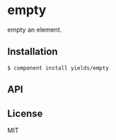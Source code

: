
# empty

  empty an element.

## Installation

    $ component install yields/empty

## API

   

## License

  MIT

